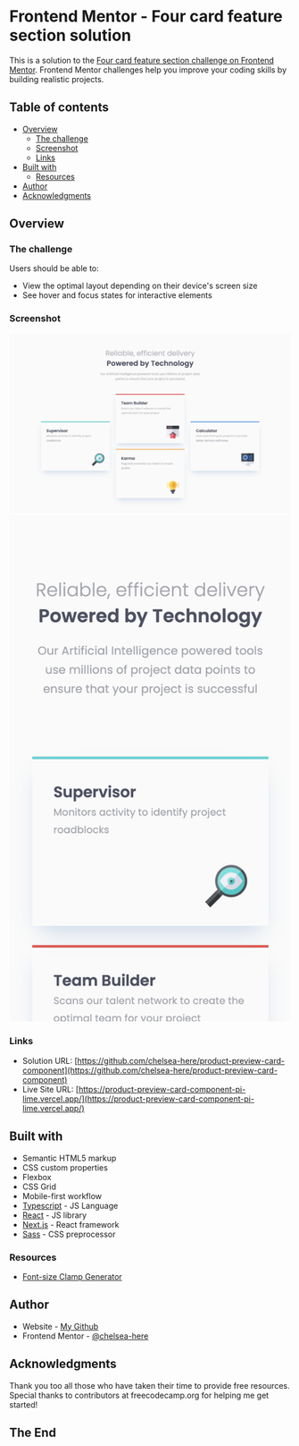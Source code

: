 # Frontend Mentor - Four card feature section solution

This is a solution to the [Four card feature section challenge on Frontend Mentor](https://www.frontendmentor.io/challenges/four-card-feature-section-weK1eFYK). Frontend Mentor challenges help you improve your coding skills by building realistic projects.

## Table of contents

- [Overview](#overview)
  - [The challenge](#the-challenge)
  - [Screenshot](#screenshot)
  - [Links](#links)
- [Built with](#built-with)
  - [Resources](#resources)
- [Author](#author)
- [Acknowledgments](#acknowledgments)

## Overview

### The challenge

Users should be able to:

- View the optimal layout depending on their device's screen size
- See hover and focus states for interactive elements

### Screenshot

![](./public/screenshot%20desktop.png)
![](./public/screenshot%20mobile.png)

### Links

- Solution URL: [https://github.com/chelsea-here/product-preview-card-component](https://github.com/chelsea-here/product-preview-card-component)
- Live Site URL: [https://product-preview-card-component-pi-lime.vercel.app/](https://product-preview-card-component-pi-lime.vercel.app/)

## Built with

- Semantic HTML5 markup
- CSS custom properties
- Flexbox
- CSS Grid
- Mobile-first workflow
- [Typescript](https://www.typescriptlang.org/) - JS Language
- [React](https://reactjs.org/) - JS library
- [Next.js](https://nextjs.org/) - React framework
- [Sass](https://sass-lang.com/) - CSS preprocessor

### Resources

- [Font-size Clamp Generator](https://clamp.font-size.app/)

## Author

- Website - [My Github](https://github.com/chelsea-here)
- Frontend Mentor - [@chelsea-here](https://www.frontendmentor.io/profile/chelsea-here)

## Acknowledgments

Thank you too all those who have taken their time to provide free resources. Special thanks to contributors at freecodecamp.org for helping me get started!

## The End

```

```
